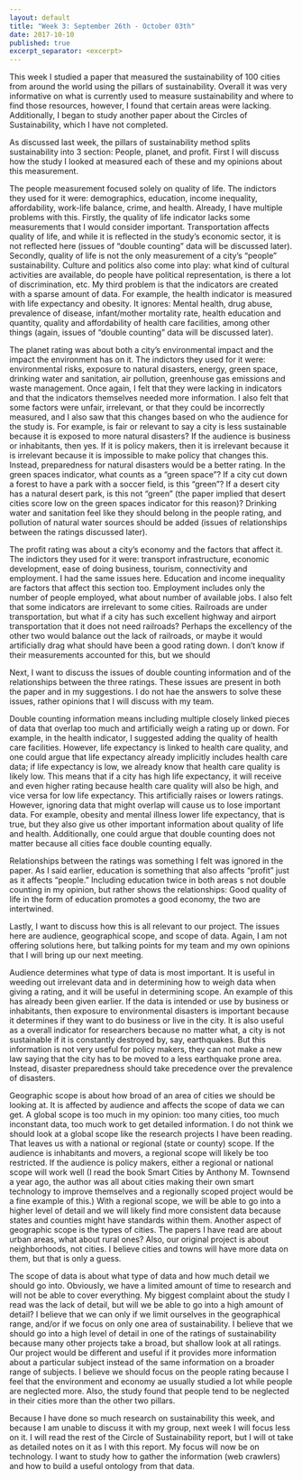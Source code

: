 ```yaml
---
layout: default
title: "Week 3: September 26th - October 03th"
date: 2017-10-10
published: true
excerpt_separator: <excerpt>
---
```

This week I studied a paper that measured the sustainability of 100 cities from around the world using the pillars of sustainability. Overall it was very informative on what is currently used to measure sustainability and where to find those resources, however, I found that certain areas were lacking. Additionally, I began to study another paper about the Circles of Sustainability, which I have not completed.

As discussed last week, the pillars of sustainability method splits sustainability into 3 section: People, planet, and profit. First I will discuss how the study I looked at measured each of these and my opinions about this measurement.

The people measurement focused solely on quality of life. The indictors they used for it were: demographics, education, income inequality, affordability, work-life balance, crime, and health. Already, I have multiple problems with this. Firstly, the quality of life indicator lacks some measurements that I would consider important. Transportation affects quality of life, and while it is reflected in the study’s economic sector, it is not reflected here (issues of “double counting” data will be discussed later). Secondly, quality of life is not the only measurement of a city’s “people” sustainability. Culture and politics also come into play: what kind of cultural activities are available, do people have political representation, is there a lot of discrimination, etc. My third problem is that the indicators are created with a sparse amount of data. For example, the health indicator is measured with life expectancy and obesity. It ignores: Mental health, drug abuse, prevalence of disease, infant/mother mortality rate, health education and quantity, quality and affordability of health care facilities, among other things (again, issues of “double counting” data will be discussed later).

The planet rating was about both a city’s environmental impact and the impact the environment has on it. The indictors they used for it were: environmental risks, exposure to natural disasters, energy, green space, drinking water and sanitation, air pollution, greenhouse gas emissions and waste management. Once again, I felt that they were lacking in indicators and that the indicators themselves needed more information. I also felt that some factors were unfair, irrelevant, or that they could be incorrectly measured, and I also saw that this changes based on who the audience for the study is. For example, is fair or relevant to say a city is less sustainable because it is exposed to more natural disasters? If the audience is business or inhabitants, then yes. If it is policy makers, then it is irrelevant because it is irrelevant because it is impossible to make policy that changes this. Instead, preparedness for natural disasters would be a better rating. In the green spaces indicator, what counts as a “green space”? If a city cut down a forest to have a park with a soccer field, is this “green”? If a desert city has a natural desert park, is this not “green” (the paper implied that desert cities score low on the green spaces indicator for this reason)? Drinking water and sanitation feel like they should belong in the people rating, and pollution of natural water sources should be added (issues of relationships between the ratings discussed later).

The profit rating was about a city’s economy and the factors that affect it. The indictors they used for it were: transport infrastructure, economic development, ease of doing business, tourism, connectivity and employment. I had the same issues here. Education and income inequality are factors that affect this section too. Employment includes only the number of people employed, what about number of available jobs. I also felt that some indicators are irrelevant to some cities. Railroads are under transportation, but what if a city has such excellent highway and airport transportation that it does not need railroads? Perhaps the excellency of the other two would balance out the lack of railroads, or maybe it would artificially drag what should have been a good rating down. I don’t know if their measurements accounted for this, but we should

Next, I want to discuss the issues of double counting information and of the relationships between the three ratings. These issues are present in both the paper and in my suggestions. I do not hae the answers to solve these issues, rather opinions that I will discuss with my team.

Double counting information means including multiple closely linked pieces of data that overlap too much and artificially weigh a rating up or down. For example, in the health indicator, I suggested adding the quality of health care facilities. However, life expectancy is linked to health care quality, and one could argue that life expectancy already implicitly includes health care data; if life expectancy is low, we already know that health care quality is likely low. This means that if a city has high life expectancy, it will receive and even higher rating because health care quality will also be high, and vice versa for low life expectancy. This artificially raises or lowers ratings. However, ignoring data that might overlap will cause us to lose important data. For example, obesity and mental illness lower life expectancy, that is true, but they also give us other important information about quality of life and health. Additionally, one could argue that double counting does not matter because all cities face double counting equally.

Relationships between the ratings was something I felt was ignored in the paper. As I said earlier, education is something that also affects “profit” just as it affects “people.” Including education twice in both areas s not double counting in my opinion, but rather shows the relationships: Good quality of life in the form of education promotes a good economy, the two are intertwined.

Lastly, I want to discuss how this is all relevant to our project. The issues here are audience, geographical scope, and scope of data. Again, I am not offering solutions here, but talking points for my team and my own opinions that I will bring up our next meeting.

Audience determines what type of data is most important. It is useful in weeding out irrelevant data and in determining how to weigh data when giving a rating, and it will be useful in determining scope. An example of this has already been given earlier. If the data is intended or use by business or inhabitants, then exposure to environmental disasters is important because it determines if they want to do business or live in the city. It is also useful as a overall indicator for researchers because no matter what, a city is not sustainable if it is constantly destroyed by, say, earthquakes. But this information is not very useful for policy makers, they can not make a new law saying that the city has to be moved to a less earthquake prone area. Instead, disaster preparedness should take precedence over the prevalence of disasters.

Geographic scope is about how broad of an area of cities we should be looking at. It is affected by audience and affects the scope of data we can get. A global scope is too much in my opinion: too many cities, too much inconstant data, too much work to get detailed information. I do not think we should look at a global scope like the research projects I have been reading. That leaves us with a national or regional (state or county) scope. If the audience is inhabitants and movers, a regional scope will likely be too restricted. If the audience is policy makers, either a regional or national scope will work well (I read the book Smart Cities by Anthony M. Townsend a year ago, the author was all about cities making their own smart technology to improve themselves and a regionally scoped project would be a fine example of this.) With a regional scope, we will be able to go into a higher level of detail and we will likely find more consistent data because states and counties might have standards within them. Another aspect of geographic scope is the types of cities. The papers I have read are about urban areas, what about rural ones? Also, our original project is about neighborhoods, not cities. I believe cities and towns will have more data on them, but that is only a guess.

The scope of data is about what type of data and how much detail we should go into. Obviously, we have a limited amount of time to research and will not be able to cover everything. My biggest complaint about the study I read was the lack of detail, but will we be able to go into a high amount of detail? I believe that we can only if we limit ourselves in the geographical range, and/or if we focus on only one area of sustainability. I believe that we should go into a high level of detail in one of the ratings of sustainability because many other projects take a broad, but shallow look at all ratings. Our project would be different and useful if it provides more information about a particular subject instead of the same information on a broader range of subjects. I believe we should focus on the people rating because I feel that the environment and economy ae usually studied a lot while people are neglected more. Also, the study found that people tend to be neglected in their cities more than the other two pillars.

Because I have done so much research on sustainability this week, and because I am unable to discuss it with my group, next week I will focus less on it. I will read the rest of the Circle of Sustainability report, but I will ot take as detailed notes on it as I with this report. My focus will now be on technology. I want to study how to gather the information (web crawlers) and how to build a useful ontology from that data.
